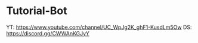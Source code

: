 # Tutorial-Bot
YT: https://www.youtube.com/channel/UC_WpJg2K_ghF1-KusdLm5Ow
DS: https://discord.gg/CWWAnKGJyY
